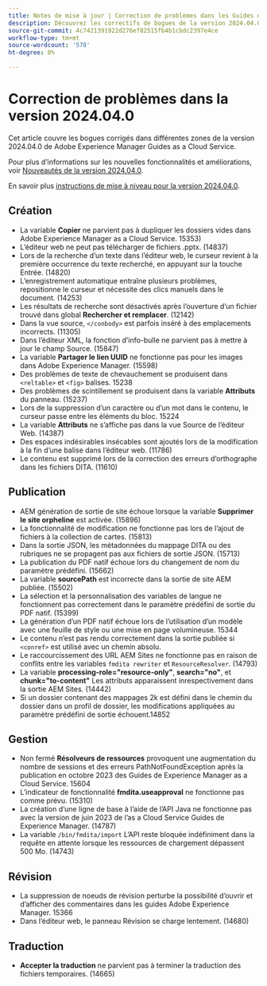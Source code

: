 ```yaml
---
title: Notes de mise à jour | Correction de problèmes dans les Guides de Adobe Experience Manager, version 2024.4.0
description: Découvrez les correctifs de bogues de la version 2024.04.0 de Adobe Experience Manager Guides as a Cloud Service.
source-git-commit: 4c7421391922d276ef82515fb4b1cbdc2397e4ce
workflow-type: tm+mt
source-wordcount: '578'
ht-degree: 0%

---
```



# Correction de problèmes dans la version 2024.04.0

Cet article couvre les bogues corrigés dans différentes zones de la version 2024.04.0 de Adobe Experience Manager Guides as a Cloud Service.

Pour plus d’informations sur les nouvelles fonctionnalités et améliorations, voir [Nouveautés de la version 2024.04.0](whats-new-2024-04-0.md).

En savoir plus [instructions de mise à niveau pour la version 2024.04.0](upgrade-instructions-2024-04-0.md).

## Création

- La variable **Copier** ne parvient pas à dupliquer les dossiers vides dans Adobe Experience Manager as a Cloud Service. 15353)
- L’éditeur web ne peut pas télécharger de fichiers .pptx. (14837)
- Lors de la recherche d’un texte dans l’éditeur web, le curseur revient à la première occurrence du texte recherché, en appuyant sur la touche Entrée. (14820)
- L’enregistrement automatique entraîne plusieurs problèmes, repositionne le curseur et nécessite des clics manuels dans le document. (14253)
- Les résultats de recherche sont désactivés après l’ouverture d’un fichier trouvé dans global **Rechercher et remplacer**. (12142)
- Dans la vue source, `</conbody>` est parfois inséré à des emplacements incorrects. (11305)
- Dans l’éditeur XML, la fonction d’info-bulle ne parvient pas à mettre à jour le champ Source. (15847)
- La variable **Partager le lien UUID** ne fonctionne pas pour les images dans Adobe Experience Manager. (15598)
- Des problèmes de texte de chevauchement se produisent dans `<reltable>` et `<fig>` balises. 15238
- Des problèmes de scintillement se produisent dans la variable **Attributs** du panneau. (15237)
- Lors de la suppression d’un caractère ou d’un mot dans le contenu, le curseur passe entre les éléments du bloc. 15224
- La variable **Attributs** ne s’affiche pas dans la vue Source de l’éditeur Web. (14387)
- Des espaces indésirables insécables sont ajoutés lors de la modification à la fin d’une balise dans l’éditeur web. (11786)
- Le contenu est supprimé lors de la correction des erreurs d’orthographe dans les fichiers DITA. (11610)


## Publication

- AEM génération de sortie de site échoue lorsque la variable **Supprimer le site orpheline** est activée. (15896)
- La fonctionnalité de modification ne fonctionne pas lors de l’ajout de fichiers à la collection de cartes. (15813)
- Dans la sortie JSON, les métadonnées du mappage DITA ou des rubriques ne se propagent pas aux fichiers de sortie JSON. (15713)
- La publication du PDF natif échoue lors du changement de nom du paramètre prédéfini. (15662)
- La variable **sourcePath** est incorrecte dans la sortie de site AEM publiée. (15502)
- La sélection et la personnalisation des variables de langue ne fonctionnent pas correctement dans le paramètre prédéfini de sortie du PDF natif. (15399)
- La génération d’un PDF natif échoue lors de l’utilisation d’un modèle avec une feuille de style ou une mise en page volumineuse. 15344
- Le contenu n’est pas rendu correctement dans la sortie publiée si `<conref>` est utilisé avec un chemin absolu.
- Le raccourcissement des URL AEM Sites ne fonctionne pas en raison de conflits entre les variables `fmdita rewriter` et `ResourceResolver`. (14793)
- La variable **processing-role=&quot;resource-only&quot;**, **search=&quot;no&quot;**, et **chunk=&quot;to-content&quot;** Les attributs apparaissent inrespectivement dans la sortie AEM Sites. (14442)
- Si un dossier contenant des mappages 2k est défini dans le chemin du dossier dans un profil de dossier, les modifications appliquées au paramètre prédéfini de sortie échouent.14852

## Gestion

- Non fermé **Résolveurs de ressources** provoquent une augmentation du nombre de sessions et des erreurs PathNotFoundException après la publication en octobre 2023 des Guides de Experience Manager as a Cloud Service. 15604
- L’indicateur de fonctionnalité **fmdita.useapproval** ne fonctionne pas comme prévu. (15310)
- La création d’une ligne de base à l’aide de l’API Java ne fonctionne pas avec la version de juin 2023 de l’as a Cloud Service Guides de Experience Manager. (14787)
- La variable `/bin/fmdita/import` L’API reste bloquée indéfiniment dans la requête en attente lorsque les ressources de chargement dépassent 500 Mo. (14743)

## Révision

- La suppression de noeuds de révision perturbe la possibilité d’ouvrir et d’afficher des commentaires dans les guides Adobe Experience Manager. 15366
- Dans l’éditeur web, le panneau Révision se charge lentement. (14680)

## Traduction

- **Accepter la traduction** ne parvient pas à terminer la traduction des fichiers temporaires. (14665)


